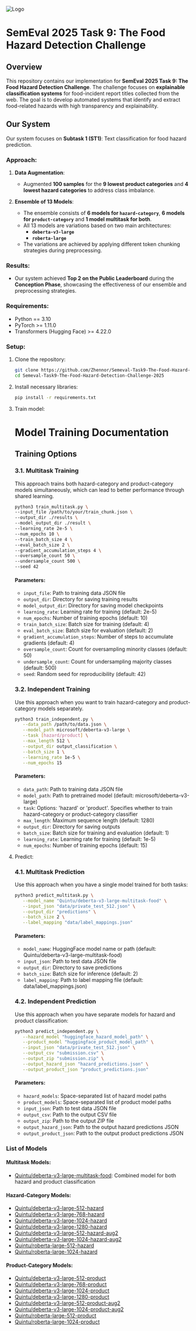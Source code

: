 ![Logo](image/logo.png)
# SemEval 2025 Task 9: The Food Hazard Detection Challenge

## Overview
This repository contains our implementation for **SemEval 2025 Task 9: The Food Hazard Detection Challenge**. The challenge focuses on **explainable classification systems** for food-incident report titles collected from the web. The goal is to develop automated systems that identify and extract food-related hazards with high transparency and explainability.

## Our System

Our system focuses on **Subtask 1 (ST1)**: Text classification for food hazard prediction.

### Approach:
1. **Data Augmentation**:
   - Augmented **100 samples** for the **9 lowest product categories** and **4 lowest hazard categories** to address class imbalance.

2. **Ensemble of 13 Models**:
   - The ensemble consists of **6 models for `hazard-category`**, **6 models for `product-category`** and **1 model multitask for both**.
   - All 13 models are variations based on two main architectures:
     - **`deberta-v3-large`**
     - **`roberta-large`**
   - The variations are achieved by applying different token chunking strategies during preprocessing.  

### Results:
- Our system achieved **Top 2 on the Public Leaderboard** during the **Conception Phase**, showcasing the effectiveness of our ensemble and preprocessing strategies.

### Requirements:
- Python == 3.10
- PyTorch >= 1.11.0
- Transformers (Hugging Face) >= 4.22.0

### Setup:
1. Clone the repository:
   ```bash
   git clone https://github.com/Zhennor/Semeval-Task9-The-Food-Hazard-Detection-Challenge-2025
   cd Semeval-Task9-The-Food-Hazard-Detection-Challenge-2025
   ```
2. Install necessary libraries:
   ```bash
   pip install -r requirements.txt
   ```

3. Train model:
   # Model Training Documentation

   ## Training Options

   ### 3.1. Multitask Training 

   This approach trains both hazard-category and product-category models simultaneously, which can lead to better performance through shared learning.

   ```bash
   python3 train_multitask.py \
   --input_file /path/to/your/train_chunk.json \
   --output_dir ./results \
   --model_output_dir ./result \
   --learning_rate 2e-5 \
   --num_epochs 10 \
   --train_batch_size 4 \
   --eval_batch_size 2 \
   --gradient_accumulation_steps 4 \
   --oversample_count 50 \
   --undersample_count 500 \
   --seed 42
   ```

   #### Parameters:
   - `input_file`: Path to training data JSON file
   - `output_dir`: Directory for saving training results
   - `model_output_dir`: Directory for saving model checkpoints
   - `learning_rate`: Learning rate for training (default: 2e-5)
   - `num_epochs`: Number of training epochs (default: 10)
   - `train_batch_size`: Batch size for training (default: 4)
   - `eval_batch_size`: Batch size for evaluation (default: 2)
   - `gradient_accumulation_steps`: Number of steps to accumulate gradients (default: 4)
   - `oversample_count`: Count for oversampling minority classes (default: 50)
   - `undersample_count`: Count for undersampling majority classes (default: 500)
   - `seed`: Random seed for reproducibility (default: 42)

   ### 3.2. Independent Training

   Use this approach when you want to train hazard-category and product-category models separately.

   ```bash
   python3 train_independent.py \
      --data_path /path/to/data.json \
      --model_path microsoft/deberta-v3-large \
      --task [hazard/product] \
      --max_length 512 \
      --output_dir output_classification \
      --batch_size 1 \
      --learning_rate 1e-5 \
      --num_epochs 15
   ```

   #### Parameters:
   - `data_path`: Path to training data JSON file
   - `model_path`: Path to pretrained model (default: microsoft/deberta-v3-large)
   - `task`: Options: 'hazard' or 'product'. Specifies whether to train hazard-category or product-category classifier
   - `max_length`: Maximum sequence length (default: 1280)
   - `output_dir`: Directory for saving outputs
   - `batch_size`: Batch size for training and evaluation (default: 1)
   - `learning_rate`: Learning rate for training (default: 1e-5)
   - `num_epochs`: Number of training epochs (default: 15)

4. Predict:

   ### 4.1. Multitask Prediction
   
   Use this approach when you have a single model trained for both tasks:

   ```bash
   python3 predict_multitask.py \
      --model_name "Quintu/deberta-v3-large-multitask-food" \
      --input_json "data/private_test_512.json" \
      --output_dir "predictions" \
      --batch_size 2 \
      --label_mapping "data/label_mappings.json"
   ```

   #### Parameters:
   - `model_name`: HuggingFace model name or path (default: Quintu/deberta-v3-large-multitask-food)
   - `input_json`: Path to test data JSON file
   - `output_dir`: Directory to save predictions
   - `batch_size`: Batch size for inference (default: 2)
   - `label_mapping`: Path to label mapping file (default: data/label_mappings.json)

   ### 4.2. Independent Prediction
   
   Use this approach when you have separate models for hazard and product classification:

   ```bash
   python3 predict_independent.py \
      --hazard_model "huggingface_hazard_model_path" \
      --product_model "huggingface_product_model_path" \
      --input_json "data/private_test_512.json" \
      --output_csv "submission.csv" \
      --output_zip "submission.zip" \
      --output_hazard_json "hazard_predictions.json" \
      --output_product_json "product_predictions.json"
   ```

   #### Parameters:
   - `hazard_models`: Space-separated list of hazard model paths
   - `product_models`: Space-separated list of product model paths
   - `input_json`: Path to test data JSON file
   - `output_csv`: Path to the output CSV file
   - `output_zip`: Path to the output ZIP file
   - `output_hazard_json`: Path to the output hazard predictions JSON
   - `output_product_json`: Path to the output product predictions JSON

### List of Models

#### Multitask Models:
- [Quintu/deberta-v3-large-multitask-food](https://huggingface.co/Quintu/deberta-v3-large-multitask-food): Combined model for both hazard and product classification

#### Hazard-Category Models:
- [Quintu/deberta-v3-large-512-hazard](https://huggingface.co/Quintu/deberta-v3-large-512-hazard)
- [Quintu/deberta-v3-large-768-hazard](https://huggingface.co/Quintu/deberta-v3-large-768-hazard)
- [Quintu/deberta-v3-large-1024-hazard](https://huggingface.co/Quintu/deberta-v3-large-1024-hazard)
- [Quintu/deberta-v3-large-1280-hazard](https://huggingface.co/Quintu/deberta-v3-large-1280-hazard)
- [Quintu/deberta-v3-large-512-hazard-aug2](https://huggingface.co/Quintu/deberta-v3-large-512-hazard-aug2)
- [Quintu/deberta-v3-large-1024-hazard-aug2](https://huggingface.co/Quintu/deberta-v3-large-1024-hazard-aug2)
- [Quintu/roberta-large-512-hazard](https://huggingface.co/Quintu/roberta-large-512-hazard)
- [Quintu/roberta-large-1024-hazard](https://huggingface.co/Quintu/roberta-large-1024-hazard)

#### Product-Category Models:
- [Quintu/deberta-v3-large-512-product](https://huggingface.co/Quintu/deberta-v3-large-512-product)
- [Quintu/deberta-v3-large-768-product](https://huggingface.co/Quintu/deberta-v3-large-768-product)
- [Quintu/deberta-v3-large-1024-product](https://huggingface.co/Quintu/deberta-v3-large-1024-product)
- [Quintu/deberta-v3-large-1280-product](https://huggingface.co/Quintu/deberta-v3-large-1280-product)
- [Quintu/deberta-v3-large-512-product-aug2](https://huggingface.co/Quintu/deberta-v3-large-512-product-aug2)
- [Quintu/deberta-v3-large-1024-product-aug2](https://huggingface.co/Quintu/deberta-v3-large-1024-product-aug2)
- [Quintu/roberta-large-512-product](https://huggingface.co/Quintu/roberta-large-512-product)
- [Quintu/roberta-large-1024-product](https://huggingface.co/Quintu/roberta-large-1024-product)